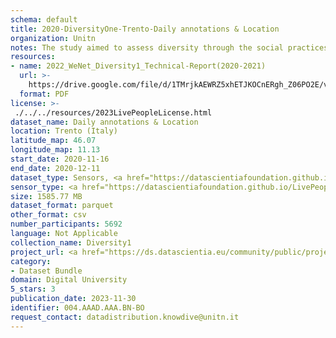 ```yaml
---
schema: default
title: 2020-DiversityOne-Trento-Daily annotations & Location
organization: Unitn
notes: The study aimed to assess diversity through the social practices and daily behaviors of university students from eight different countries. The research was carried out in two phases. Initially, a large sample of students from Denmark, Italy, Mongolia, Paraguay, the United Kingdom, China, Mexico, and India, completed a survey on their social practices, as well as their socio-demographic, cultural, and psychological elements. In the second phase, a sub-sample of the respondents engaged in a four-week data collection by using an innovative smartphone application called iLog. This app collected data from thirty-four smartphone sensors around the clock, allowing for an in-depth investigation into the diversity and daily routines of university students across countries, both synchronically and diachronically.
resources:
- name: 2022_WeNet_Diversity1_Technical-Report(2020-2021)
  url: >-
    https://drive.google.com/file/d/1TMrjkAEWRZ5xhETJKOCnERgh_Z06PO2E/view?usp=drive_link
  format: PDF
license: >-
 ./../../resources/2023LivePeopleLicense.html
dataset_name: Daily annotations & Location
location: Trento (Italy)
latitude_map: 46.07
longitude_map: 11.13
start_date: 2020-11-16
end_date: 2020-12-11
dataset_type: Sensors, <a href="https://datascientiafoundation.github.io/LivePeople/datasets/2020-DV1-Trento-Diachronic-Interactions/">Diachronic-Interactions</a>,<a href="https://datascientiafoundation.github.io/LivePeople/datasets/2020-DV1-Trento-Synchronic-Interactions/">Synchronic-Interactions</a>
sensor_type: <a href="https://datascientiafoundation.github.io/LivePeople/datasets/2020-DV1-Trento-Location%20Event%20Per%20Time%20POI/">location event per time POI</a>, <a href="https://datascientiafoundation.github.io/LivePeople/datasets/2020-DV1-Trento-Location%20Event%20Per%20Time%20RD/">location event per time RD</a>, <a href="https://datascientiafoundation.github.io/LivePeople/datasets/2020-DV1-Trento-Time%20Diaries/"> Timediaries </a>, <a href ="https://datascientiafoundation.github.io/LivePeople/datasets/2020-DV1-Trento-Questionnaire%20Diversity%20A/">Questionnaire A</a>, <a href ="https://datascientiafoundation.github.io/LivePeople/datasets/2020-DV1-Trento-Questionnaire%20Diversity%20B/">Questionnaire B</a>, <a href ="https://datascientiafoundation.github.io/LivePeople/datasets/2020-DV1-Trento-Questionnaire%20Diversity%20C/">Questionnaire C</a>
size: 1585.77 MB
dataset_format: parquet
other_format: csv
number_participants: 5692
language: Not Applicable
collection_name: Diversity1
project_url: <a href="https://ds.datascientia.eu/community/public/projects/e464583f-32eb-44c1-a455-91503b02b309">https://ds.datascientia.eu/community/public/projects/e464583f-32eb-44c1-a455-91503b02b309</a>
category:
- Dataset Bundle
domain: Digital University
5_stars: 3
publication_date: 2023-11-30
identifier: 004.AAAD.AAA.BN-BO
request_contact: datadistribution.knowdive@unitn.it
---
```



